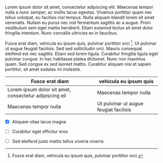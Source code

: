 Lorem ipsum dolor sit amet, consectetur adipiscing elit. Maecenas tempor nulla a nunc semper, ac mollis lacus egestas. Vivamus porttitor quam nec tellus volutpat, eu facilisis nisl tempus. Nulla aliquam blandit lorem sit amet venenatis. Nullam eu purus nec nisl fermentum sagittis ac a augue. Proin vestibulum sem eget mattis hendrerit. Etiam euismod lectus sit amet dolor fringilla interdum. Nunc convallis ultricies ex in faucibus.

Fusce erat diam, vehicula eu ipsum quis, pulvinar porttitor orci [^1]. Ut pulvinar ut augue feugiat facilisis. Sed sed sollicitudin orci. Mauris consequat eleifend est nec sagittis. Etiam sed lorem ligula. Curabitur fringilla ligula eget pulvinar congue. In hac habitasse platea dictumst. Nunc non maximus quam. Sed congue ex sed laoreet mattis. Curabitur aliquam nisi et sapien porttitor, sit amet sodales mi molestie.

| Fusce erat diam | vehicula eu ipsum quis |
| ----------- | ----------- |
| Lorem ipsum dolor sit amet, consectetur adipiscing eli | Maecenas tempor nulla |
| Maecenas tempor nulla | Ut pulvinar ut augue feugiat facilisis |

- [x] Aliquam vitae lacus magna
- [ ] Curabitur eget efficitur eros
- [ ] Sed eleifend justo mattis tellus viverra viverra


[^1]: Fusce erat diam, vehicula eu ipsum quis, pulvinar porttitor orci.